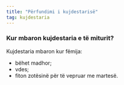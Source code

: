 ```yaml
---
title: "Përfundimi i kujdestarisë"
tag: kujdestaria
---
```


### Kur mbaron kujdestaria e të miturit?

Kujdestaria mbaron kur fëmija:

* bëhet madhor;
* vdes;
* fiton zotësinë për të vepruar me martesë.
